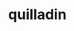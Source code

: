 ---
id: 651
title: quilladin
types: [grass]
image: https://raw.githubusercontent.com/PokeAPI/sprites/master/sprites/pokemon/651.png
---